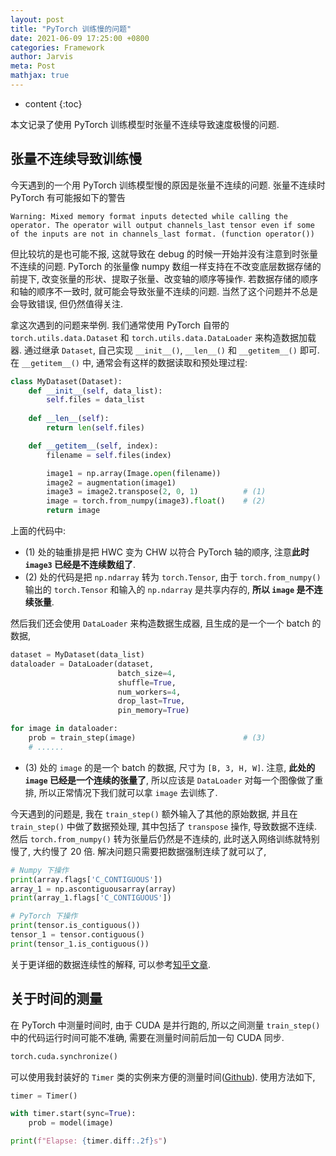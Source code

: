 ```yaml
---
layout: post
title: "PyTorch 训练慢的问题"
date: 2021-06-09 17:25:00 +0800
categories: Framework
author: Jarvis
meta: Post
mathjax: true
---
```


* content
{:toc}

本文记录了使用 PyTorch 训练模型时张量不连续导致速度极慢的问题.



## 张量不连续导致训练慢

今天遇到的一个用 PyTorch 训练模型慢的原因是张量不连续的问题. 张量不连续时 PyTorch 有可能报如下的警告

```text
Warning: Mixed memory format inputs detected while calling the operator. The operator will output channels_last tensor even if some of the inputs are not in channels_last format. (function operator())
```

但比较坑的是也可能不报, 这就导致在 debug 的时候一开始并没有注意到时张量不连续的问题. PyTorch 的张量像 numpy 数组一样支持在不改变底层数据存储的前提下, 改变张量的形状、提取子张量、改变轴的顺序等操作. 若数据存储的顺序和轴的顺序不一致时, 就可能会导致张量不连续的问题. 当然了这个问题并不总是会导致错误, 但仍然值得关注. 

拿这次遇到的问题来举例. 我们通常使用 PyTorch 自带的 `torch.utils.data.Dataset` 和 `torch.utils.data.DataLoader` 来构造数据加载器. 通过继承 `Dataset`, 自己实现 `__init__()`, `__len__()` 和 `__getitem__()` 即可. 在 `__getitem__()` 中, 通常会有这样的数据读取和预处理过程:

```python
class MyDataset(Dataset):
    def __init__(self, data_list):
        self.files = data_list
	
    def __len__(self):
        return len(self.files)

    def __getitem__(self, index):
        filename = self.files(index)

        image1 = np.array(Image.open(filename))
        image2 = augmentation(image1)
        image3 = image2.transpose(2, 0, 1)          # (1)
        image = torch.from_numpy(image3).float()    # (2)
        return image
```

上面的代码中:

* (1) 处的轴重排是把 HWC 变为 CHW 以符合 PyTorch 轴的顺序, 注意**此时 `image3` 已经是不连续数组了**. 
* (2) 处的代码是把 `np.ndarray` 转为 `torch.Tensor`, 由于 `torch.from_numpy()` 输出的 `torch.Tensor` 和输入的 `np.ndarray` 是共享内存的, **所以 `image` 是不连续张量**.

然后我们还会使用 `DataLoader` 来构造数据生成器, 且生成的是一个一个 batch 的数据,

```python
dataset = MyDataset(data_list)
dataloader = DataLoader(dataset, 
                        batch_size=4, 
                        shuffle=True, 
                        num_workers=4, 
                        drop_last=True, 
                        pin_memory=True)

for image in dataloader:
    prob = train_step(image)                        # (3)
    # ......
```

* (3) 处的 `image` 的是一个 batch 的数据, 尺寸为 `[B, 3, H, W]`. 注意, **此处的 `image` 已经是一个连续的张量了**, 所以应该是 `DataLoader` 对每一个图像做了重排, 所以正常情况下我们就可以拿 `image` 去训练了.

今天遇到的问题是, 我在 `train_step()` 额外输入了其他的原始数据, 并且在 `train_step()` 中做了数据预处理, 其中包括了 `transpose` 操作, 导致数据不连续. 然后 `torch.from_numpy()` 转为张量后仍然是不连续的, 此时送入网络训练就特别慢了, 大约慢了 20 倍. 解决问题只需要把数据强制连续了就可以了,

```python
# Numpy 下操作
print(array.flags['C_CONTIGUOUS'])
array_1 = np.ascontiguousarray(array)
print(array_1.flags['C_CONTIGUOUS'])

# PyTorch 下操作
print(tensor.is_contiguous())
tensor_1 = tensor.contiguous()
print(tensor_1.is_contiguous())
```

关于更详细的数据连续性的解释, 可以参考[知乎文章](https://zhuanlan.zhihu.com/p/64551412). 

## 关于时间的测量

在 PyTorch 中测量时间时, 由于 CUDA 是并行跑的, 所以之间测量 `train_step()` 中的代码运行时间可能不准确, 需要在测量时间前后加一句 CUDA 同步.

```python
torch.cuda.synchronize()
```

可以使用我封装好的 `Timer` 类的实例来方便的测量时间([Github](https://github.com/Jarvis73/Helper/blob/main/helper/timer.py)). 使用方法如下,

```python
timer = Timer()

with timer.start(sync=True):
    prob = model(image)

print(f"Elapse: {timer.diff:.2f}s")
```
